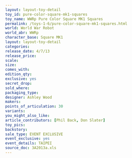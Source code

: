 ```yaml
---
layout: layout-toy-detail 
toy_id: pure-color-square-mk1-squares
toy_name: WWRp Pure Color Square MK1 Squares
permalink: /toys-1-6/pure-color-square-mk1-squares.html
world: World War Robot
world_abr: WWRp
character_base: Square MK1
layout: layout-toy-detail
categories: 
release_date: 4/7/13
release_price: 
scale: 
size: 
comes_with: 
edition_qty: 
exclusive: yes
secret_drop: 
sold_where: 
packaging_type: 
designer: Ashley Wood
makers: 
points_of_articulation: 30
variants: 
you_might_also_like: 
article_contributors: [Phil Back, Don Slater]
toy_pics: 
backstory: 
sale_type: EVENT EXCLUSIVE
event_exclusive: yes
event_details: TAIPEI
source_doc: 3A2013a.xls
---
```

